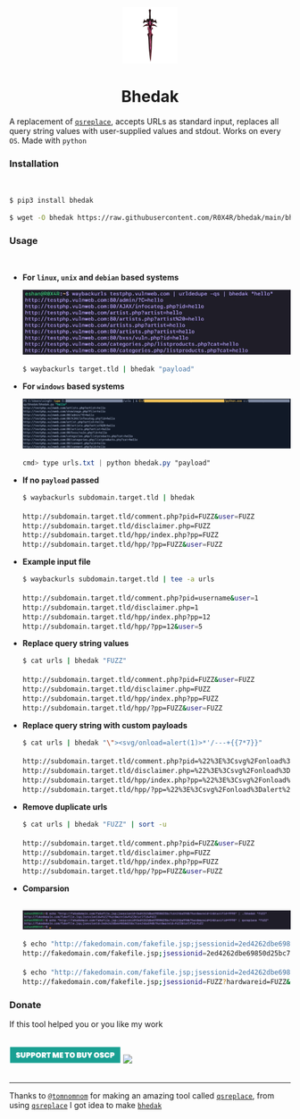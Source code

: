 <p align="center">
<img src=".github/image.png" width=20%>
</p>
<h1 align="center">
<b>Bhedak</b>
</h2>

A replacement of [`qsreplace`](https://github.com/tomnomnom/qsreplace), accepts URLs as standard input, replaces all query string values with user-supplied values and stdout. Works on every `OS`. Made with `python`<br/>

<h3><b>Installation</b></h3><br/>

```bash
$ pip3 install bhedak
```


```bash
$ wget -O bhedak https://raw.githubusercontent.com/R0X4R/bhedak/main/bhedak.py -q && chmod +x bhedak && mv bhedak /usr/bin/
```

<h3><b>Usage</b></h3><br/>

- **For `linux`, `unix` and `debian` based systems**

    ![linux](.github/linux.jpg)

    ```bash
    $ waybackurls target.tld | bhedak "payload"
    ```

- **For `windows` based systems**

    ![windows](.github/windows.png)

    ```css
    cmd> type urls.txt | python bhedak.py "payload"
    ```

- **If no `payload` passed**

    ```bash
    $ waybackurls subdomain.target.tld | bhedak
    
    http://subdomain.target.tld/comment.php?pid=FUZZ&user=FUZZ
    http://subdomain.target.tld/disclaimer.php=FUZZ
    http://subdomain.target.tld/hpp/index.php?pp=FUZZ
    http://subdomain.target.tld/hpp/?pp=FUZZ&user=FUZZ
    ```

- **Example input file**
    
    ```bash
    $ waybackurls subdomain.target.tld | tee -a urls

    http://subdomain.target.tld/comment.php?pid=username&user=1
    http://subdomain.target.tld/disclaimer.php=1
    http://subdomain.target.tld/hpp/index.php?pp=12
    http://subdomain.target.tld/hpp/?pp=12&user=5
    ```

- **Replace query string values**

    ```bash
    $ cat urls | bhedak "FUZZ"

    http://subdomain.target.tld/comment.php?pid=FUZZ&user=FUZZ
    http://subdomain.target.tld/disclaimer.php=FUZZ
    http://subdomain.target.tld/hpp/index.php?pp=FUZZ
    http://subdomain.target.tld/hpp/?pp=FUZZ&user=FUZZ
    ```

- **Replace query string with custom payloads**

    ```bash
    $ cat urls | bhedak "\"><svg/onload=alert(1)>*'/---+{{7*7}}"

    http://subdomain.target.tld/comment.php?pid=%22%3E%3Csvg%2Fonload%3Dalert%281%29%3E%2A%27%2F---%2B%7B%7B7%2A7%7D%7D&user=%22%3E%3Csvg%2Fonload%3Dalert%281%29%3E%2A%27%2F---%2B%7B%7B7%2A7%7D%7D
    http://subdomain.target.tld/disclaimer.php=%22%3E%3Csvg%2Fonload%3Dalert%281%29%3E%2A%27%2F---%2B%7B%7B7%2A7%7D%7D
    http://subdomain.target.tld/hpp/index.php?pp=%22%3E%3Csvg%2Fonload%3Dalert%281%29%3E%2A%27%2F---%2B%7B%7B7%2A7%7D%7D
    http://subdomain.target.tld/hpp/?pp=%22%3E%3Csvg%2Fonload%3Dalert%281%29%3E%2A%27%2F---%2B%7B%7B7%2A7%7D%7D&user=%22%3E%3Csvg%2Fonload%3Dalert%281%29%3E%2A%27%2F---%2B%7B%7B7%2A7%7D%7D
    ```
- **Remove duplicate urls**

    ```bash
    $ cat urls | bhedak "FUZZ" | sort -u

    http://subdomain.target.tld/comment.php?pid=FUZZ&user=FUZZ
    http://subdomain.target.tld/disclaimer.php=FUZZ
    http://subdomain.target.tld/hpp/index.php?pp=FUZZ
    http://subdomain.target.tld/hpp/?pp=FUZZ&user=FUZZ
    ```
- **Comparsion**


    <br/><img src=".github/image.jpg"><br/>


    ```bash
    $ echo "http://fakedomain.com/fakefile.jsp;jsessionid=2ed4262dbe69850d25bc7c6424ba59db?hardwareid=14&tarifid=9998" | qsreplace "FUZZ"
    http://fakedomain.com/fakefile.jsp;jsessionid=2ed4262dbe69850d25bc7c6424ba59db?hardwareid=FUZZ&tarifid=FUZZ
    
    $ echo "http://fakedomain.com/fakefile.jsp;jsessionid=2ed4262dbe69850d25bc7c6424ba59db?hardwareid=14&tarifid=9998" | bhedak "FUZZ"
    http://fakedomain.com/fakefile.jsp;jsessionid=FUZZ?hardwareid=FUZZ&tarifid=FUZZ
    ```

<h3><b>Donate</b></h3>
If this tool helped you or you like my work<br/>

</br><a href="https://rzp.io/l/pQny7s0n"><img src=".github/support.svg" width="200"></a>    <a href="https://ko-fi.com/i/IK3K34SJSA"><img src="https://ko-fi.com/img/githubbutton_sm.svg"></a><br/><br/>

---

Thanks to [`@tomnomnom`](https://github.com/tomnomnom) for making an amazing tool called [`qsreplace`](https://github.com/tomnomnom/qsreplace), from using [`qsreplace`](https://github.com/tomnomnom/qsreplace) I got idea to make [`bhedak`](https://github.com/R0X4R/bhedak)
